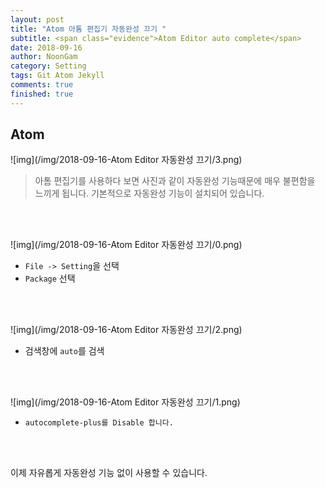 ```yaml
---
layout: post
title: "Atom 아톰 편집기 자동완성 끄기 "
subtitle: <span class="evidence">Atom Editor auto complete</span>
date: 2018-09-16
author: NoonGam
category: Setting
tags: Git Atom Jekyll
comments: true
finished: true
---
```



## Atom

![img](/img/2018-09-16-Atom Editor 자동완성 끄기/3.png)

> 아톰 편집기를 사용하다 보면 사진과 같이 자동완성 기능때문에 매우 불편함을 느끼게 됩니다. 기본적으로 자동완성 기능이 설치되어 있습니다.  

<br><br>

![img](/img/2018-09-16-Atom Editor 자동완성 끄기/0.png)
- `File -> Setting`을 선택
- `Package` 선택

<br><br>

![img](/img/2018-09-16-Atom Editor 자동완성 끄기/2.png)
- 검색창에 `auto`를 검색

<br><br>

![img](/img/2018-09-16-Atom Editor 자동완성 끄기/1.png)
- `autocomplete-plus를 Disable 합니다.`


<br><br>

<a>이제 자유롭게 자동완성 기능 없이 사용할 수 있습니다.</a>
